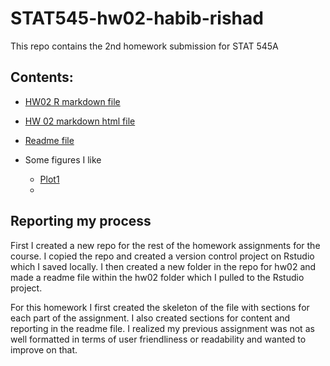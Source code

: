 # STAT545-hw02-habib-rishad

This repo contains the 2nd homework submission for STAT 545A

## Contents:
- [HW02 R markdown file](hw02.Rmd)
- [HW 02 markdown html file](hw02.md)
- [Readme file](README.md)

- Some figures I like
  + [Plot1](/hw02_files/plot)
  +


## Reporting my process

First I created a new repo for the rest of the homework assignments for the course. I copied the repo and created a version control project on Rstudio which I saved locally. I then created a new folder in the repo for hw02 and made a readme file within the hw02 folder which I pulled to the Rstudio project.

For this homework I first created the skeleton of the file with sections for each part of the assignment. I also created sections for content and reporting in the readme file. I realized my previous assignment was not as well formatted in terms of user friendliness or readability and  wanted to improve on that.